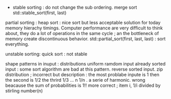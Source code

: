 
* stable sorting : do not change the sub ordering. 
    merge sort
std::stable_sort(first, last)
    
partial sorting : 
    heap sort : nice sort but less acceptable solution for today memory hierachy timings.
    Computer performance are very difficult to think about, they do a lot of operations in the same cycle ; an the bottleneck of memory create discontinuous behavior.
std::partial_sort(first, last, last) : sort everything.

unstable sorting: 
    quick sort : not stable
    
    
shape patterns in inuput : distributions
uniform ramdom input 
already sorted input : some sort algorithm are bad at this pattern.
reverse sorted input.
zip distribution ; 
incorrect but description : the most problabe inpute is 1 then the second is 1/2 the thrird 1/3 ... n 1/n . a serie of harmonic.
wrong beacause the sum of probabilities is 1!!
more correct ; item i, 1/i divided by stirling number(n)
